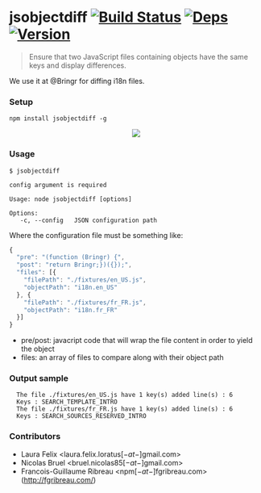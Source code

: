 # jsobjectdiff [![Build Status](https://drone.io/github.com/FGRibreau/jsobjectdiff/status.png)](https://drone.io/github.com/FGRibreau/jsobjectdiff/latest) [![Deps](https://david-dm.org/FGRibreau/jsobjectdiff.png)](https://david-dm.org/FGRibreau/jsobjectdiff) [![Version](http://badge.fury.io/js/jsobjectdiff.png)](https://david-dm.org/FGRibreau/jsobjectdiff)


> Ensure that two JavaScript files containing objects have the same keys and display differences.

We use it at @Bringr for diffing i18n files.

### Setup

```shell
npm install jsobjectdiff -g
```

<p align="center">
<img src="https://cloud.githubusercontent.com/assets/138050/7396618/d95fbfe4-eea2-11e4-95a5-10e728402354.gif" />
</p>


### Usage

```shell
$ jsobjectdiff

config argument is required

Usage: node jsobjectdiff [options]

Options:
   -c, --config   JSON configuration path
```

Where the configuration file must be something like:

```javascript
{
  "pre": "(function (Bringr) {",
  "post": "return Bringr;})({});",
  "files": [{
    "filePath": "./fixtures/en_US.js",
    "objectPath": "i18n.en_US"
  }, {
    "filePath": "./fixtures/fr_FR.js",
    "objectPath": "i18n.fr_FR"
  }]
}
```

* pre/post: javacript code that will wrap the file content in order to yield the object
* files: an array of files to compare along with their object path

### Output sample

```shell
  The file ./fixtures/en_US.js have 1 key(s) added line(s) : 6
  Keys : SEARCH_TEMPLATE_INTRO
  The file ./fixtures/fr_FR.js have 1 key(s) added line(s) : 6
  Keys : SEARCH_SOURCES_RESERVED_INTRO
```

### Contributors

* Laura Felix <laura.felix.loratus[$-at-$]gmail.com>
* Nicolas Bruel <bruel.nicolas85[$-at-$]gmail.com>
* Francois-Guillaume Ribreau <npm[$-at-$]fgribreau.com> (http://fgribreau.com/)
